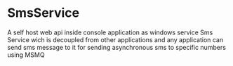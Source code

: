 ﻿# SmsService
 A self host web api inside console application as windows service Sms Service wich is decoupled from other applications and any application can send sms message to it for sending asynchronous  sms to specific numbers using MSMQ
 
